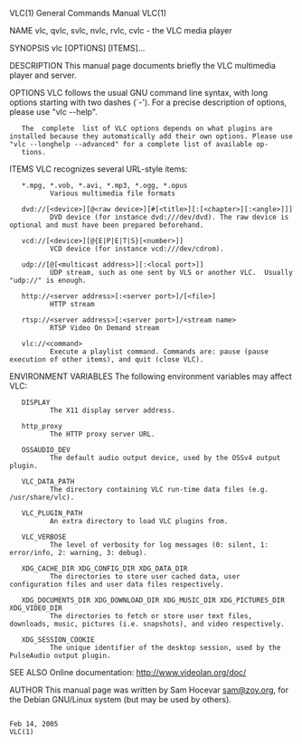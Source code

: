 VLC(1)                                                                                     General Commands Manual                                                                                     VLC(1)

NAME
       vlc, qvlc, svlc, nvlc, rvlc, cvlc - the VLC media player

SYNOPSIS
       vlc [OPTIONS] [ITEMS]...

DESCRIPTION
       This manual page documents briefly the VLC multimedia player and server.

OPTIONS
       VLC follows the usual GNU command line syntax, with long options starting with two dashes (`-').  For a precise description of options, please use "vlc --help".

       The  complete  list of VLC options depends on what plugins are installed because they automatically add their own options. Please use "vlc --longhelp --advanced" for a complete list of available op‐
       tions.

ITEMS
       VLC recognizes several URL-style items:

       *.mpg, *.vob, *.avi, *.mp3, *.ogg, *.opus
              Various multimedia file formats

       dvd://[<device>][@<raw device>][#[<title>][:[<chapter>][:<angle>]]]
              DVD device (for instance dvd:///dev/dvd). The raw device is optional and must have been prepared beforehand.

       vcd://[<device>][@{E|P|E|T|S}[<number>]]
              VCD device (for instance vcd:///dev/cdrom).

       udp://[@[<multicast address>][:<local port>]]
              UDP stream, such as one sent by VLS or another VLC.  Usually "udp://" is enough.

       http://<server address>[:<server port>]/[<file>]
              HTTP stream

       rtsp://<server address>[:<server port>]/<stream name>
              RTSP Video On Demand stream

       vlc://<command>
              Execute a playlist command. Commands are: pause (pause execution of other items), and quit (close VLC).

ENVIRONMENT VARIABLES
       The following environment variables may affect VLC:

       DISPLAY
              The X11 display server address.

       http_proxy
              The HTTP proxy server URL.

       OSSAUDIO_DEV
              The default audio output device, used by the OSSv4 output plugin.

       VLC_DATA_PATH
              The directory containing VLC run-time data files (e.g. /usr/share/vlc).

       VLC_PLUGIN_PATH
              An extra directory to load VLC plugins from.

       VLC_VERBOSE
              The level of verbosity for log messages (0: silent, 1: error/info, 2: warning, 3: debug).

       XDG_CACHE_DIR XDG_CONFIG_DIR XDG_DATA_DIR
              The directories to store user cached data, user configuration files and user data files respectively.

       XDG_DOCUMENTS_DIR XDG_DOWNLOAD_DIR XDG_MUSIC_DIR XDG_PICTURES_DIR XDG_VIDEO_DIR
              The directories to fetch or store user text files, downloads, music, pictures (i.e. snapshots), and video respectively.

       XDG_SESSION_COOKIE
              The unique identifier of the desktop session, used by the PulseAudio output plugin.

SEE ALSO
       Online documentation: http://www.videolan.org/doc/

AUTHOR
       This manual page was written by Sam Hocevar <sam@zoy.org>, for the Debian GNU/Linux system (but may be used by others).

                                                                                                 Feb 14, 2005                                                                                          VLC(1)
